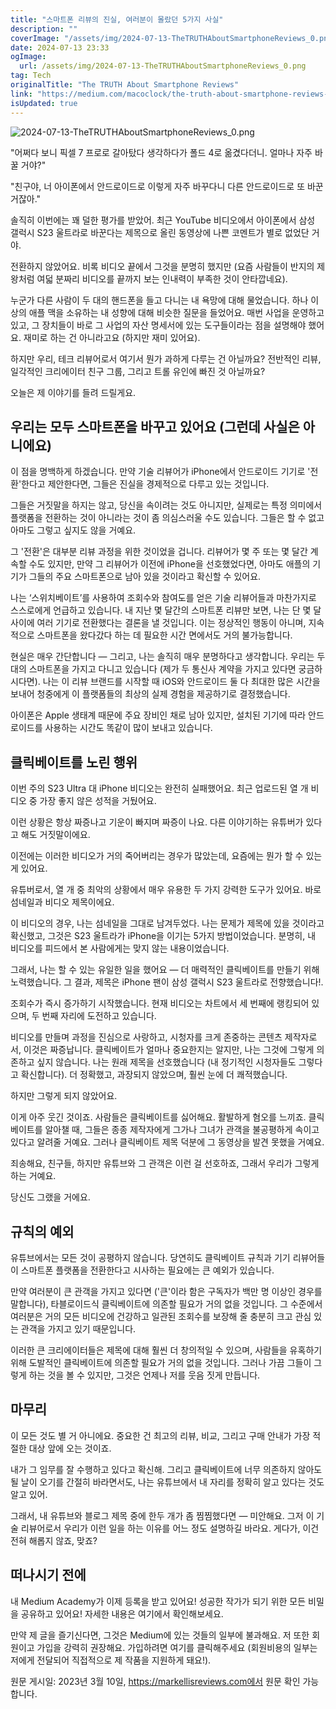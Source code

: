 ```yaml
---
title: "스마트폰 리뷰의 진실, 여러분이 몰랐던 5가지 사실"
description: ""
coverImage: "/assets/img/2024-07-13-TheTRUTHAboutSmartphoneReviews_0.png"
date: 2024-07-13 23:33
ogImage:
  url: /assets/img/2024-07-13-TheTRUTHAboutSmartphoneReviews_0.png
tag: Tech
originalTitle: "The TRUTH About Smartphone Reviews"
link: "https://medium.com/macoclock/the-truth-about-smartphone-reviews-a1a425e74bae"
isUpdated: true
---
```


![2024-07-13-TheTRUTHAboutSmartphoneReviews_0.png](/assets/img/2024-07-13-TheTRUTHAboutSmartphoneReviews_0.png)

"어쩌다 보니 픽셀 7 프로로 갈아탔다 생각하다가 폴드 4로 옮겼다더니. 얼마나 자주 바꿀 거야?"

"친구야, 너 아이폰에서 안드로이드로 이렇게 자주 바꾸다니 다른 안드로이드로 또 바꾼 거잖아."

솔직히 이번에는 꽤 덜한 평가를 받았어. 최근 YouTube 비디오에서 아이폰에서 삼성 갤럭시 S23 울트라로 바꾼다는 제목으로 올린 동영상에 나쁜 코멘트가 별로 없었단 거야.

<div class="content-ad"></div>

전환하지 않았어요. 비록 비디오 끝에서 그것을 분명히 했지만 (요즘 사람들이 반지의 제왕처럼 여덟 분짜리 비디오를 끝까지 보는 인내력이 부족한 것이 안타깝네요).

누군가 다른 사람이 두 대의 핸드폰을 들고 다니는 내 욕망에 대해 물었습니다. 하나 이상의 애플 맥을 소유하는 내 성향에 대해 비슷한 질문을 들었어요. 매번 사업을 운영하고 있고, 그 장치들이 바로 그 사업의 자산 명세서에 있는 도구들이라는 점을 설명해야 했어요. 재미로 하는 건 아니라고요 (하지만 재미 있어요).

하지만 우리, 테크 리뷰어로서 여기서 뭔가 과하게 다루는 건 아닐까요? 전반적인 리뷰, 일각적인 크리에이터 친구 그룹, 그리고 트롤 유인에 빠진 것 아닐까요?

오늘은 제 이야기를 들려 드릴게요.

<div class="content-ad"></div>

## 우리는 모두 스마트폰을 바꾸고 있어요 (그런데 사실은 아니에요)

이 점을 명백하게 하겠습니다. 만약 기술 리뷰어가 iPhone에서 안드로이드 기기로 '전환'한다고 제안한다면, 그들은 진실을 경제적으로 다루고 있는 것입니다.

그들은 거짓말을 하지는 않고, 당신을 속이려는 것도 아니지만, 실제로는 특정 의미에서 플랫폼을 전환하는 것이 아니라는 것이 좀 의심스러울 수도 있습니다. 그들은 할 수 없고 아마도 그렇고 싶지도 않을 거예요.

그 '전환'은 대부분 리뷰 과정을 위한 것이었을 겁니다. 리뷰어가 몇 주 또는 몇 달간 계속할 수도 있지만, 만약 그 리뷰어가 이전에 iPhone을 선호했었다면, 아마도 애플의 기기가 그들의 주요 스마트폰으로 남아 있을 것이라고 확신할 수 있어요.

<div class="content-ad"></div>

나는 ‘스위치베이트’를 사용하여 조회수와 참여도를 얻은 기술 리뷰어들과 마찬가지로 스스로에게 언급하고 있습니다. 내 지난 몇 달간의 스마트폰 리뷰만 보면, 나는 단 몇 달 사이에 여러 기기로 전환했다는 결론을 낼 것입니다. 이는 정상적인 행동이 아니며, 지속적으로 스마트폰을 왔다갔다 하는 데 필요한 시간 면에서도 거의 불가능합니다.

현실은 매우 간단합니다 — 그리고, 나는 솔직히 매우 분명하다고 생각합니다. 우리는 두 대의 스마트폰을 가지고 다니고 있습니다 (제가 두 통신사 계약을 가지고 있다면 궁금하시다면). 나는 이 리뷰 브랜드를 시작할 때 iOS와 안드로이드 둘 다 최대한 많은 시간을 보내어 청중에게 이 플랫폼들의 최상의 실제 경험을 제공하기로 결정했습니다.

아이폰은 Apple 생태계 때문에 주요 장비인 채로 남아 있지만, 설치된 기기에 따라 안드로이드를 사용하는 시간도 똑같이 많이 보내고 있습니다.

## 클릭베이트를 노린 행위

<div class="content-ad"></div>

이번 주의 S23 Ultra 대 iPhone 비디오는 완전히 실패했어요. 최근 업로드된 열 개 비디오 중 가장 좋지 않은 성적을 거뒀어요.

이런 상황은 항상 짜증나고 기운이 빠지며 짜증이 나요. 다른 이야기하는 유튜버가 있다고 해도 거짓말이에요.

이전에는 이러한 비디오가 거의 죽어버리는 경우가 많았는데, 요즘에는 뭔가 할 수 있는 게 있어요.

유튜버로서, 열 개 중 최악의 상황에서 매우 유용한 두 가지 강력한 도구가 있어요. 바로 섬네일과 비디오 제목이에요.

<div class="content-ad"></div>

이 비디오의 경우, 나는 섬네일을 그대로 남겨두었다. 나는 문제가 제목에 있을 것이라고 확신했고, 그것은 S23 울트라가 iPhone을 이기는 5가지 방법이었습니다. 분명히, 내 비디오를 피드에서 본 사람에게는 맞지 않는 내용이었습니다.

그래서, 나는 할 수 있는 유일한 일을 했어요 — 더 매력적인 클릭베이트를 만들기 위해 노력했습니다. 그 결과, 제목은 iPhone 팬이 삼성 갤럭시 S23 울트라로 전향했습니다!.

조회수가 즉시 증가하기 시작했습니다. 현재 비디오는 차트에서 세 번째에 랭킹되어 있으며, 두 번째 자리에 도전하고 있습니다.

비디오를 만들며 과정을 진심으로 사랑하고, 시청자를 크게 존중하는 콘텐츠 제작자로서, 이것은 짜증납니다. 클릭베이트가 얼마나 중요한지는 알지만, 나는 그것에 그렇게 의존하고 싶지 않습니다. 나는 원래 제목을 선호했습니다 (내 정기적인 시청자들도 그렇다고 확신합니다). 더 정확했고, 과장되지 않았으며, 훨씬 눈에 더 쾌적했습니다.

<div class="content-ad"></div>

하지만 그렇게 되지 않았어요.

이게 아주 웃긴 것이죠. 사람들은 클릭베이트를 싫어해요. 활발하게 혐오를 느끼죠. 클릭베이트를 알아챌 때, 그들은 종종 제작자에게 그가나 그녀가 관객을 불공평하게 속이고 있다고 알려줄 거예요. 그러나 클릭베이트 제목 덕분에 그 동영상을 발견 못했을 거예요.

죄송해요, 친구들, 하지만 유튜브와 그 관객은 이런 걸 선호하죠, 그래서 우리가 그렇게 하는 거예요.

당신도 그랬을 거에요.

<div class="content-ad"></div>

## 규칙의 예외

유튜브에서는 모든 것이 공평하지 않습니다. 당연히도 클릭베이트 규칙과 기기 리뷰어들이 스마트폰 플랫폼을 전환한다고 시사하는 필요에는 큰 예외가 있습니다.

만약 여러분이 큰 관객을 가지고 있다면 ('큰'이라 함은 구독자가 백만 명 이상인 경우를 말합니다), 타블로이드식 클릭베이트에 의존할 필요가 거의 없을 것입니다. 그 수준에서 여러분은 거의 모든 비디오에 건강하고 일관된 조회수를 보장해 줄 충분히 크고 관심 있는 관객을 가지고 있기 때문입니다.

이러한 큰 크리에이터들은 제목에 대해 훨씬 더 창의적일 수 있으며, 사람들을 유혹하기 위해 도발적인 클릭베이트에 의존할 필요가 거의 없을 것입니다. 그러나 가끔 그들이 그렇게 하는 것을 볼 수 있지만, 그것은 언제나 저를 웃음 짓게 만듭니다.

<div class="content-ad"></div>

## 마무리

이 모든 것도 별 거 아니에요. 중요한 건 최고의 리뷰, 비교, 그리고 구매 안내가 가장 적절한 대상 앞에 오는 것이죠.

내가 그 임무를 잘 수행하고 있다고 확신해. 그리고 클릭베이트에 너무 의존하지 않아도 될 날이 오기를 간절히 바라면서도, 나는 유튜브에서 내 자리를 정확히 알고 있다는 것도 알고 있어.

그래서, 내 유튜브와 블로그 제목 중에 한두 개가 좀 찜찜했다면 — 미안해요. 그저 이 기술 리뷰어로서 우리가 이런 일을 하는 이유를 어느 정도 설명하길 바라요. 게다가, 이건 전혀 해롭지 않죠, 맞죠?

<div class="content-ad"></div>

## 떠나시기 전에

내 Medium Academy가 이제 등록을 받고 있어요! 성공한 작가가 되기 위한 모든 비밀을 공유하고 있어요! 자세한 내용은 여기에서 확인해보세요.

만약 제 글을 즐기신다면, 그것은 Medium에 있는 것들의 일부에 불과해요. 저 또한 회원이고 가입을 강력히 권장해요. 가입하려면 여기를 클릭해주세요 (회원비용의 일부는 저에게 전달되어 직접적으로 제 작품을 지원하게 돼요!).

원문 게시일: 2023년 3월 10일, https://markellisreviews.com에서 원문 확인 가능합니다.
